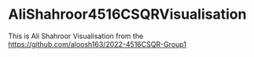 # AliShahroor4516CSQRVisualisation
This is Ali Shahroor Visualisation from the https://github.com/aloosh163/2022-4516CSQR-Group1 
